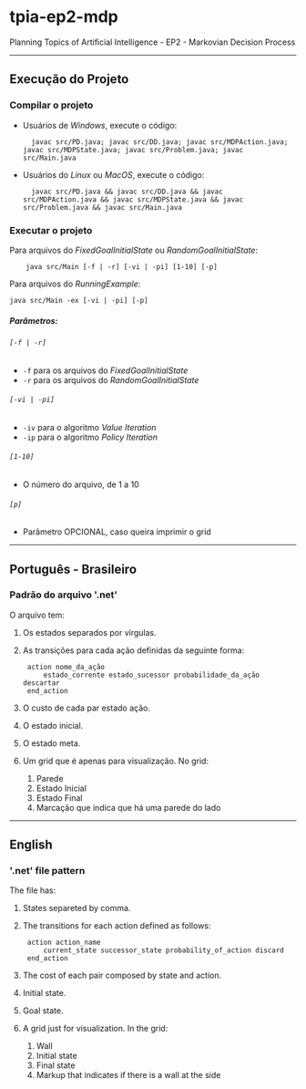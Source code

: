 # tpia-ep2-mdp
Planning Topics of Artificial Intelligence - EP2 - Markovian Decision Process

---

## Execução do Projeto

### Compilar o projeto

* Usuários de _Windows_, execute o código:

        javac src/PD.java; javac src/DD.java; javac src/MDPAction.java; javac src/MDPState.java; javac src/Problem.java; javac src/Main.java
    
* Usuários do _Linux_ ou _MacOS_, execute o código:

        javac src/PD.java && javac src/DD.java && javac src/MDPAction.java && javac src/MDPState.java && javac src/Problem.java && javac src/Main.java

### Executar o projeto 

Para arquivos do _FixedGoalInitialState_ ou _RandomGoalInitialState_:

        java src/Main [-f | -r] [-vi | -pi] [1-10] [-p]

Para arquivos do _RunningExample_:

    java src/Main -ex [-vi | -pi] [-p]

##### Parâmetros:

###### `[-f | -r]`

* `-f` para os arquivos do _FixedGoalInitialState_
* `-r` para os arquivos do _RandomGoalInitialState_

###### `[-vi | -pi]`

* `-iv` para o algoritmo _Value Iteration_
* `-ip` para o algoritmo _Policy Iteration_

###### `[1-10]`

* O número do arquivo, de 1 a 10

###### `[p]`

* Parâmetro OPCIONAL, caso queira imprimir o grid

---

## Português - Brasileiro

### Padrão do arquivo '.net'

O arquivo tem:

1. Os estados separados por vírgulas. 

2. As transições para cada ação definidas da seguinte forma:

        action nome_da_ação
            estado_corrente estado_sucessor probabilidade_da_ação descartar
        end_action

3. O custo de cada par estado ação.

4. O estado inicial.

5. O estado meta.

6. Um grid que é apenas para visualização. No grid:

    1. Parede
    2. Estado Inicial
    3. Estado Final
    4. Marcação que indica que há uma parede do lado

---

## English

### '.net' file pattern

The file has:

1. States separeted by comma. 

2. The transitions for each action defined as follows: 

        action action_name
            current_state successor_state probability_of_action discard
        end_action

3. The cost of each pair composed by state and action.

4. Initial state.

5. Goal state.

6. A grid just for visualization. In the grid:

    1. Wall
    2. Initial state
    3. Final state
    4. Markup that indicates if there is a wall at the side
